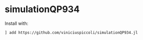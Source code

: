 # simulationQP934

Install with:

```
] add https://github.com/viniciuspiccoli/simulationQP934.jl

```

